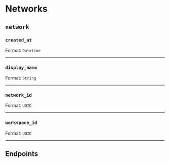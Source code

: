 # Networks

## `network`

### `created_at`

Format: `Datetime`

---

### `display_name`

Format: `String`

---

### `network_id`

Format: `UUID`

---

### `workspace_id`

Format: `UUID`

---

## Endpoints

